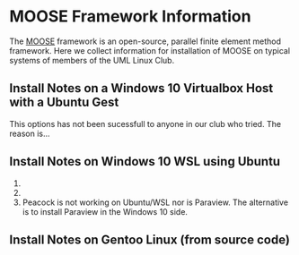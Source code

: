 # MOOSE Framework Information

The [MOOSE](https://mooseframework.org) framework is an open-source, parallel finite element method framework.
Here we collect information for installation of MOOSE on typical systems of members of the UML Linux Club.

## Install Notes on a Windows 10 Virtualbox Host with a Ubuntu Gest

This options has not been sucessfull to anyone in our club who tried. The reason is...

## Install Notes on Windows 10 WSL using Ubuntu

1. 
1.
1. Peacock is not working on Ubuntu/WSL nor is Paraview. The alternative is to install Paraview in the Windows 10 side.

## Install Notes on Gentoo Linux (from source code)

